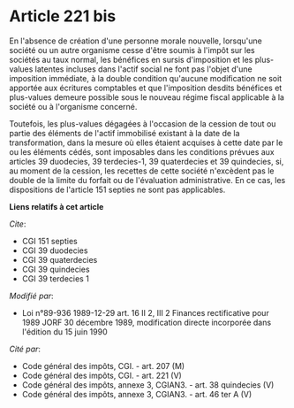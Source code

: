 # Article 221 bis

En l'absence de création d'une personne morale nouvelle, lorsqu'une société ou un autre organisme cesse d'être soumis à
l'impôt sur les sociétés au taux normal, les bénéfices en sursis d'imposition et les plus-values latentes incluses dans
l'actif social ne font pas l'objet d'une imposition immédiate, à la double condition qu'aucune modification ne soit apportée
aux écritures comptables et que l'imposition desdits bénéfices et plus-values demeure possible sous le nouveau régime fiscal
applicable à la société ou à l'organisme concerné.

Toutefois, les plus-values dégagées à l'occasion de la cession de tout ou partie des éléments de l'actif immobilisé existant
à la date de la transformation, dans la mesure où elles étaient acquises à cette date par le ou les éléments cédés, sont
imposables dans les conditions prévues aux articles 39 duodecies, 39 terdecies-1, 39 quaterdecies et 39 quindecies, si, au
moment de la cession, les recettes de cette société n'excèdent pas le double de la limite du forfait ou de l'évaluation
administrative. En ce cas, les dispositions de l'article 151 septies ne sont pas applicables.

**Liens relatifs à cet article**

_Cite_:

  - CGI 151 septies
  - CGI 39 duodecies
  - CGI 39 quaterdecies
  - CGI 39 quindecies
  - CGI 39 terdecies 1

_Modifié par_:

  - Loi n°89-936 1989-12-29 art. 16 II 2, III 2 Finances rectificative pour 1989 JORF 30 décembre 1989, modification directe incorporée dans l'édition du 15 juin 1990

_Cité par_:

  - Code général des impôts, CGI. - art. 207 (M)
  - Code général des impôts, CGI. - art. 221 (V)
  - Code général des impôts, annexe 3, CGIAN3. - art. 38 quindecies (V)
  - Code général des impôts, annexe 3, CGIAN3. - art. 46 ter A (V)
